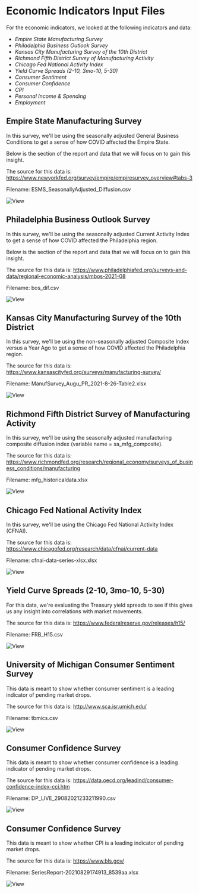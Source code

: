 # Economic Indicators Input Files

For the economic indicators, we looked at the following indicators and data:

* *Empire State Manufacturing Survey*  
* *Philadelphia Business Outlook Survey*  
* *Kansas City Manufacturing Survey of the 10th District*  
* *Richmond Fifth District Survey of Manufacturing Activity*  
* *Chicago Fed National Activity Index*  
* *Yield Curve Spreads (2-10, 3mo-10, 5-30)*  
* *Consumer Sentiment*  
* *Consumer Confidence*  
* *CPI*  
* *Personal Income & Spending*  
* *Employment*  


## Empire State Manufacturing Survey

In this survey, we'll be using the seasonally adjusted General Business Conditions to get a sense of how COVID affected the Empire State.

Below is the section of the report and data that we will focus on to gain this insight.

The source for this data is:
<https://www.newyorkfed.org/survey/empire/empiresurvey_overview#tabs-3>

Filename: ESMS_SeasonallyAdjusted_Diffusion.csv

![View](Input_Images/Empire_State_Manufacturing_Survey.png)


## Philadelphia Business Outlook Survey

In this survey, we'll be using the seasonally adjusted Current Activity Index to get a sense of how COVID affected the Philadelphia region.

Below is the section of the report and data that we will focus on to gain this insight.

The source for this data is:
<https://www.philadelphiafed.org/surveys-and-data/regional-economic-analysis/mbos-2021-08>

Filename: bos_dif.csv

![View](Input_Images/Philadelphia_Business_Outlook_Survey.png)


## Kansas City Manufacturing Survey of the 10th District

In this survey, we'll be using the non-seasonally adjusted Composite Index versus a Year Ago to get a sense of how COVID affected the Philadelphia region.

The source for this data is:
<https://www.kansascityfed.org/surveys/manufacturing-survey/>

Filename: ManufSurvey_Augu_PR_2021-8-26-Table2.xlsx

![View](Input_Images/Kansas_City_Manufacturing_Survey.png)


## Richmond Fifth District Survey of Manufacturing Activity

In this survey, we'll be using the seasonally adjusted manufacturing composite diffusion index (variable name = sa_mfg_composite).

The source for this data is:
<https://www.richmondfed.org/research/regional_economy/surveys_of_business_conditions/manufacturing>

Filename: mfg_historicaldata.xlsx

![View](Input_Images/Richmond.png)


## Chicago Fed National Activity Index

In this survey, we'll be using the Chicago Fed National Activity Index (CFNAI).

The source for this data is:
<https://www.chicagofed.org/research/data/cfnai/current-data>

Filename: cfnai-data-series-xlsx.xlsx

![View](Input_Images/Chicago.png)


## Yield Curve Spreads (2-10, 3mo-10, 5-30)

For this data, we're evaluating the Treasury yield spreads to see if this gives us any insight into correlations with market movements.

The source for this data is:
<https://www.federalreserve.gov/releases/h15/>

Filename: FRB_H15.csv

![View](Input_Images/Interest_rates.png)


## University of Michigan Consumer Sentiment Survey

This data is meant to show whether consumer sentiment is a leading indicator of pending market drops.

The source for this data is:
<http://www.sca.isr.umich.edu/>

Filename: tbmics.csv

![View](Input_Images/sentiment.png)


## Consumer Confidence Survey

This data is meant to show whether consumer confidence is a leading indicator of pending market drops.

The source for this data is:
<https://data.oecd.org/leadind/consumer-confidence-index-cci.htm>

Filename: DP_LIVE_29082021233211990.csv

![View](Input_Images/confidence_survey1.png)


## Consumer Confidence Survey

This data is meant to show whether CPI is a leading indicator of pending market drops.

The source for this data is:
<https://www.bls.gov/>

Filename: SeriesReport-20210829174913_8539aa.xlsx

![View](Input_Images/CPI.png)